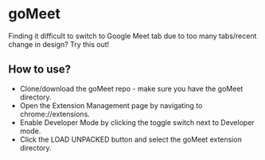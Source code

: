 # goMeet
Finding it difficult to switch to Google Meet tab due to too many tabs/recent change in design? Try this out!

## How to use?
- Clone/download the goMeet repo - make sure you have the goMeet directory.
- Open the Extension Management page by navigating to chrome://extensions.
- Enable Developer Mode by clicking the toggle switch next to Developer mode.
- Click the LOAD UNPACKED button and select the goMeet extension directory.
